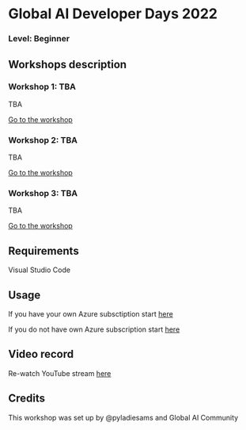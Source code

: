 
# Global AI Developer Days 2022
### Level: Beginner

## Workshops description

### Workshop 1: TBA
TBA 

[Go to the workshop](link)

### Workshop 2: TBA
TBA

[Go to the workshop](link)

### Workshop 3: TBA
TBA

[Go to the workshop](link)

## Requirements
Visual Studio Code

## Usage
If you have your own Azure subsctiption start [here](link)

If you do not have own Azure subscription start [here](link)

## Video record
Re-watch YouTube stream [here](link)

## Credits
This workshop was set up by @pyladiesams and Global AI Community
